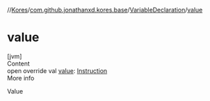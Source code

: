 //[Kores](../../index.md)/[com.github.jonathanxd.kores.base](../index.md)/[VariableDeclaration](index.md)/[value](value.md)



# value  
[jvm]  
Content  
open override val [value](value.md): [Instruction](../../com.github.jonathanxd.kores/-instruction/index.md)  
More info  


Value

  



